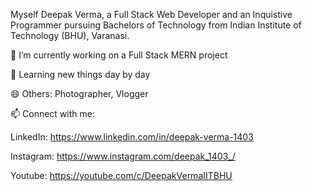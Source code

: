  Myself Deepak Verma, a Full Stack Web Developer and an Inquistive Programmer pursuing Bachelors of Technology from Indian Institute of Technology (BHU), Varanasi.
 
🔭 I’m currently working on a Full Stack MERN project

🌱 Learning new things day by day

😄 Others: Photographer, Vlogger

📫 Connect with me:

LinkedIn: https://www.linkedin.com/in/deepak-verma-1403

Instagram: https://www.instagram.com/deepak_1403_/

Youtube: https://youtube.com/c/DeepakVermaIITBHU

